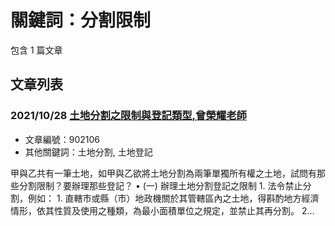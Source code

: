 # 關鍵詞：分割限制

包含 1 篇文章

## 文章列表

### 2021/10/28 [土地分割之限制與登記類型,曾榮耀老師](../../articles/902106_%E5%9C%9F%E5%9C%B0%E5%88%86%E5%89%B2%E4%B9%8B%E9%99%90%E5%88%B6%E8%88%87%E7%99%BB%E8%A8%98%E9%A1%9E%E5%9E%8B%2C%E6%9B%BE%E6%A6%AE%E8%80%80%E8%80%81%E5%B8%AB.md)
- 文章編號：902106
- 其他關鍵詞：土地分割, 土地登記

甲與乙共有一筆土地，如甲與乙欲將土地分割為兩筆單獨所有權之土地，試問有那些分割限制？要辦理那些登記？ • (一) 辦理土地分割登記之限制 1. 法令禁止分割，例如： 1. 直轄市或縣（市）地政機關於其管轄區內之土地，得斟酌地方經濟情形，依其性質及使用之種類，為最小面積單位之規定，並禁止其再分割。 2...
